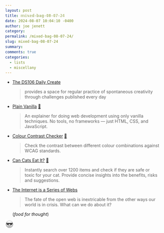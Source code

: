 ```yaml
---
layout: post
title: 𝕞𝕚𝕩𝕖𝕕-𝕓𝕒𝕘-𝟘𝟠-𝟘𝟟-𝟚𝟜
date: 2024-08-07 10:04:10 -0400
author: joe jenett
category: 
permalink: /mixed-bag-08-07-24/
slug: mixed-bag-08-07-24
summary: 
comments: true
categories:
  - lists
  - miscellany
---
```

<ul class="links">
	<li><a title="A creative challenge every day since Jan 8, 2012" href="https://daily.ds106.us/">The DS106 Daily Create</a><blockquote><p>provides a space for regular practice of spontaneous creativity through challenges published every day</p></blockquote></li>
	<li><a title="Plain Vanilla" href="https://plainvanillaweb.com/">Plain Vanilla</a> <a title="source" href="https://pinboard.in/u:floehopper">📌</a><blockquote><p>An explainer for doing web development using only vanilla techniques. No tools, no frameworks — just HTML, CSS, and JavaScript. </p></blockquote></li>
	<li><a title="Colour Contrast Checker" href="https://colourcontrast.cc/">Colour Contrast Checker</a> <a title="source" href="https://pinboard.in/u:arnexyz">📌</a><blockquote><p>Check the contrast between different colour combinations against WCAG standards.</p></blockquote></li>
	<li><a title="Can Cats Eat It?" href="https://cancateat.org/">Can Cats Eat It?</a> <a title="source" href="https://pinboard.in/u:cmagnuson">📌</a><blockquote><p>Instantly search over 1200 items and check if they are safe or toxic for your cat. Provide concise insights into the benefits, risks and suggestions.</p></blockquote></li>
	<li><a title="by Aram Zucker-Scharff" href="https://aramzs.xyz/essays/the-internet-is-a-series-of-webs/">The Internet is a Series of Webs</a><blockquote><p>The fate of the open web is inextricable from the other ways our world is in crisis. What can we do about it?</p></blockquote>(<em>food for thought</em>)</li>
</ul>
<img src="/images/eguy.png" alt="" width="28" style="vertical-align:middle;margin-top:-4px;">

<a href="https://brid.gy/publish/mastodon"></a>